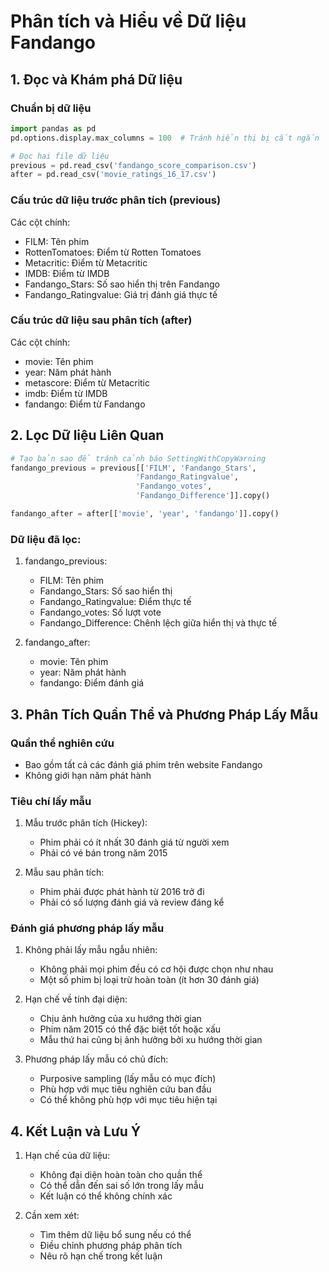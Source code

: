 # Phân tích và Hiểu về Dữ liệu Fandango

## 1. Đọc và Khám phá Dữ liệu

### Chuẩn bị dữ liệu
```python
import pandas as pd
pd.options.display.max_columns = 100  # Tránh hiển thị bị cắt ngắn

# Đọc hai file dữ liệu
previous = pd.read_csv('fandango_score_comparison.csv')
after = pd.read_csv('movie_ratings_16_17.csv')
```

### Cấu trúc dữ liệu trước phân tích (previous)
Các cột chính:
- FILM: Tên phim
- RottenTomatoes: Điểm từ Rotten Tomatoes
- Metacritic: Điểm từ Metacritic
- IMDB: Điểm từ IMDB
- Fandango_Stars: Số sao hiển thị trên Fandango
- Fandango_Ratingvalue: Giá trị đánh giá thực tế

### Cấu trúc dữ liệu sau phân tích (after)
Các cột chính:
- movie: Tên phim
- year: Năm phát hành
- metascore: Điểm từ Metacritic
- imdb: Điểm từ IMDB
- fandango: Điểm từ Fandango

## 2. Lọc Dữ liệu Liên Quan

```python
# Tạo bản sao để tránh cảnh báo SettingWithCopyWarning
fandango_previous = previous[['FILM', 'Fandango_Stars', 
                            'Fandango_Ratingvalue', 
                            'Fandango_votes',
                            'Fandango_Difference']].copy()

fandango_after = after[['movie', 'year', 'fandango']].copy()
```

### Dữ liệu đã lọc:
1. fandango_previous:
   - FILM: Tên phim
   - Fandango_Stars: Số sao hiển thị
   - Fandango_Ratingvalue: Điểm thực tế
   - Fandango_votes: Số lượt vote
   - Fandango_Difference: Chênh lệch giữa hiển thị và thực tế

2. fandango_after:
   - movie: Tên phim
   - year: Năm phát hành
   - fandango: Điểm đánh giá

## 3. Phân Tích Quần Thể và Phương Pháp Lấy Mẫu

### Quần thể nghiên cứu
- Bao gồm tất cả các đánh giá phim trên website Fandango
- Không giới hạn năm phát hành

### Tiêu chí lấy mẫu
1. Mẫu trước phân tích (Hickey):
   - Phim phải có ít nhất 30 đánh giá từ người xem
   - Phải có vé bán trong năm 2015
   
2. Mẫu sau phân tích:
   - Phim phải được phát hành từ 2016 trở đi
   - Phải có số lượng đánh giá và review đáng kể

### Đánh giá phương pháp lấy mẫu
1. Không phải lấy mẫu ngẫu nhiên:
   - Không phải mọi phim đều có cơ hội được chọn như nhau
   - Một số phim bị loại trừ hoàn toàn (ít hơn 30 đánh giá)

2. Hạn chế về tính đại diện:
   - Chịu ảnh hưởng của xu hướng thời gian
   - Phim năm 2015 có thể đặc biệt tốt hoặc xấu
   - Mẫu thứ hai cũng bị ảnh hưởng bởi xu hướng thời gian

3. Phương pháp lấy mẫu có chủ đích:
   - Purposive sampling (lấy mẫu có mục đích)
   - Phù hợp với mục tiêu nghiên cứu ban đầu
   - Có thể không phù hợp với mục tiêu hiện tại

## 4. Kết Luận và Lưu Ý

1. Hạn chế của dữ liệu:
   - Không đại diện hoàn toàn cho quần thể
   - Có thể dẫn đến sai số lớn trong lấy mẫu
   - Kết luận có thể không chính xác

2. Cần xem xét:
   - Tìm thêm dữ liệu bổ sung nếu có thể
   - Điều chỉnh phương pháp phân tích
   - Nêu rõ hạn chế trong kết luận